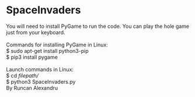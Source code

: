 # SpaceInvaders

You will need to install PyGame to run the code. You can play the hole game just from your keyboard.\
\
Commands for installing PyGame in Linux:\
$ sudo apt-get install python3-pip\
$ pip3 install pygame\
\
Launch commands in Linux:\
$ cd *filepath/*\
$ python3 SpaceInvaders.py\
By Runcan Alexandru
